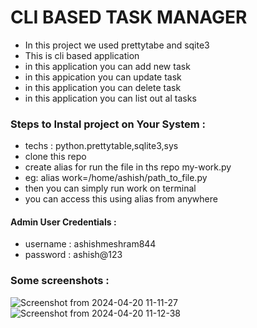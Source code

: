 # CLI BASED TASK MANAGER
- In this project we used prettytabe and sqite3
- This is cli based application
- in this application you can add new task
- in this appication you can update task
- in this application you can delete task
- in this application you can list out al tasks


### Steps to Instal project on Your System :
- techs : python.prettytable,sqlite3,sys
- clone this repo
- create alias for run the file in ths repo my-work.py
- eg: alias work=/home/ashish/path_to_file.py
- then you can simply run work on terminal
- you can access this using alias from anywhere

#### Admin User Credentials : 
- username : ashishmeshram844
- password : ashish@123
 

### Some screenshots :
![Screenshot from 2024-04-20 11-11-27](https://github.com/ashishmeshram844/cli-based-task-manager/assets/112160710/1f3605b0-c2f0-4b86-ad12-2aede2fe6a01)
![Screenshot from 2024-04-20 11-12-38](https://github.com/ashishmeshram844/cli-based-task-manager/assets/112160710/caaf421f-ea40-48bd-bf55-9a8d91f9e2fb)
